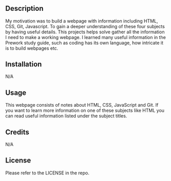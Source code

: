 # <Prework Study Guide Webpage>

## Description

My motivation was to build a webpage with information including HTML, CSS, Git, Javascript. To gain a deeper understanding of these four subjects by having useful details. This projects helps solve gather all the information I need to make a working webpage. I learned many useful information in the Prework study guide, such as coding has its own language, how intricate it is to build webpages etc.

## Installation  

N/A

## Usage

This webpage consists of notes about HTML, CSS, JavaScript and Git. If you want to learn more information on one of these subjects like HTML you can read useful information listed under the subject titles.

## Credits

N/A

## License

Please refer to the LICENSE in the repo.